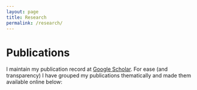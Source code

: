 ```yaml
---
layout: page
title: Research
permalink: /research/
---
```


# Publications

I maintain my publication record at [Google Scholar](https://scholar.google.com/citations?user=trDAMEUAAAAJ&hl=en&oi=ao). For ease (and transparency) I have grouped my publications thematically and made them available online below:

## 


